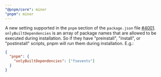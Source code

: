 ```yaml
---
"@pnpm/core": minor
"pnpm": minor
---
```


A new setting supported in the `pnpm` section of the `package.json` file [#4001](https://github.com/pnpm/pnpm/issues/4001). `onlyBuiltDependencies` is an array of package names that are allowed to be executed during installation. So if they have "preinstall", "install", or "postinstall" scripts, pnpm will run them during installation. E.g.:

```json
{
  "pnpm": {
    "onlyBuiltDependencies": ["fsevents"]
  }
}
```
